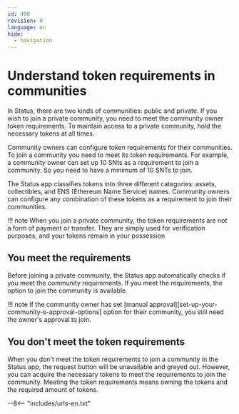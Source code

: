 ```yaml
---
id: 490
revision: 0
language: en
hide:
  - navigation
---
```


# Understand token requirements in communities

<!--
image
-->

In Status, there are two kinds of communities: public and private. If you wish to join a private community, you need to meet the community owner token requirements. To maintain access to a private community, hold the necessary tokens at all times.

Community owners can configure token requirements for their communities. To join a community you need to meet its token requirements. For example, a community owner can set up 10 SNts as a requirement to join a community. So you need to have a minimum of 10 SNTs to join.

The Status app classifies tokens into three different categories: assets, collectibles, and ENS (Ethereum Name Service) names. Community owners can configure any combination of these tokens as a requirement to join their communities.

!!! note
    When you join a private community, the token requirements are not a form of payment or transfer. They are simply used for verification purposes, and your tokens remain in your possession

## You meet the requirements

Before joining a private community, the Status app automatically checks if you meet the community requirements. If you meet the requirements, the option to join the community is available.

!!! note
    If the community owner has set [manual approval][set-up-your-community-s-approval-options] option for their community, you still need the owner's approval to join.

## You don't meet the token requirements

When you don't meet the token requirements to join a community in the Status app, the request button will be unavailable and greyed out. However, you can acquire the necessary tokens to meet the requirements to join the community. Meeting the token requirements means owning the tokens and the required amount of tokens.

--8<-- "includes/urls-en.txt"
